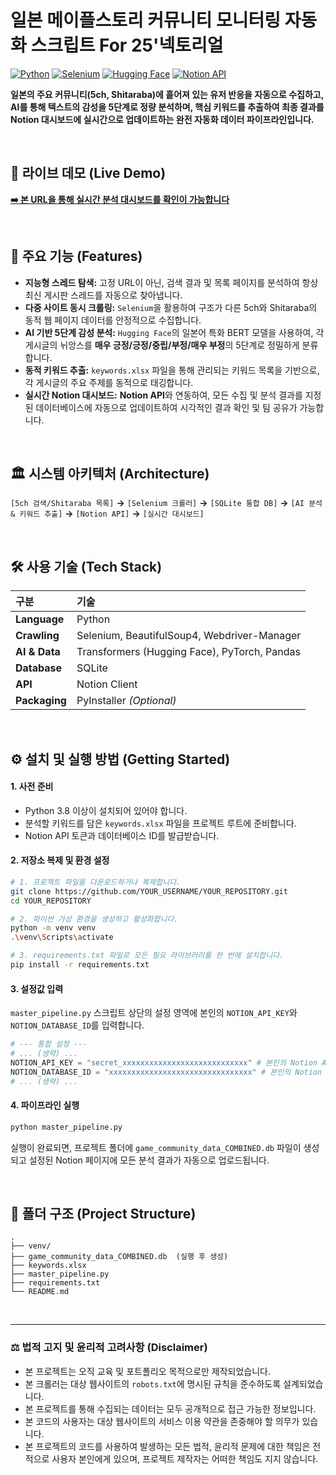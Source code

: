 # 일본 메이플스토리 커뮤니티 모니터링 자동화 스크립트 For 25'넥토리얼 

[![Python](https://img.shields.io/badge/Python-3.10+-blue?style=for-the-badge&logo=python)](https://www.python.org/) [![Selenium](https://img.shields.io/badge/Selenium-4-green?style=for-the-badge&logo=selenium)](https://www.selenium.dev/) [![Hugging Face](https://img.shields.io/badge/%F0%9F%A4%97%20Hugging%20Face-Models-yellow?style=for-the-badge)](https://huggingface.co/models) [![Notion API](https://img.shields.io/badge/Notion%20API-v1-black?style=for-the-badge&logo=notion)](https://developers.notion.com/)

**일본의 주요 커뮤니티(5ch, Shitaraba)에 흩어져 있는 유저 반응을 자동으로 수집하고, AI를 통해 텍스트의 감성을 5단계로 정량 분석하며, 핵심 키워드를 추출하여 최종 결과를 Notion 대시보드에 실시간으로 업데이트하는 완전 자동화 데이터 파이프라인입니다.**

<br>

## 🌟 라이브 데모 (Live Demo)

**[➡️ 본 URL을 통해 실시간 분석 대시보드를 확인이 가능합니다](https://vlage.notion.site/26dc0c2b3ce780b5b934e8d25a387c9c?v=26dc0c2b3ce7804c86fa000c1c0bfb13)**

<br>

## 🚀 주요 기능 (Features)

-   **지능형 스레드 탐색:** 고정 URL이 아닌, 검색 결과 및 목록 페이지를 분석하여 항상 최신 게시판 스레드를 자동으로 찾아냅니다.
-   **다중 사이트 동시 크롤링:** `Selenium`을 활용하여 구조가 다른 5ch와 Shitaraba의 동적 웹 페이지 데이터를 안정적으로 수집합니다.
-   **AI 기반 5단계 감성 분석:** `Hugging Face`의 일본어 특화 BERT 모델을 사용하여, 각 게시글의 뉘앙스를 **매우 긍정/긍정/중립/부정/매우 부정**의 5단계로 정밀하게 분류합니다.
-   **동적 키워드 추출:** `keywords.xlsx` 파일을 통해 관리되는 키워드 목록을 기반으로, 각 게시글의 주요 주제를 동적으로 태깅합니다.
-   **실시간 Notion 대시보드:** **Notion API**와 연동하여, 모든 수집 및 분석 결과를 지정된 데이터베이스에 자동으로 업데이트하여 시각적인 결과 확인 및 팀 공유가 가능합니다.

<br>

## 🏛️ 시스템 아키텍처 (Architecture)

`[5ch 검색/Shitaraba 목록]` **->** `[Selenium 크롤러]` **->** `[SQLite 통합 DB]` **->** `[AI 분석 & 키워드 추출]` **->** `[Notion API]` **->** `[실시간 대시보드]`

<br>

## 🛠️ 사용 기술 (Tech Stack)

| 구분 | 기술 |
| :--- | :--- |
| **Language** | Python |
| **Crawling** | Selenium, BeautifulSoup4, Webdriver-Manager |
| **AI & Data** | Transformers (Hugging Face), PyTorch, Pandas |
| **Database** | SQLite |
| **API** | Notion Client |
| **Packaging** | PyInstaller *(Optional)* |

<br>

## ⚙️ 설치 및 실행 방법 (Getting Started)

#### **1. 사전 준비**
-   Python 3.8 이상이 설치되어 있어야 합니다.
-   분석할 키워드를 담은 `keywords.xlsx` 파일을 프로젝트 루트에 준비합니다.
-   Notion API 토큰과 데이터베이스 ID를 발급받습니다.

#### **2. 저장소 복제 및 환경 설정**
```bash
# 1. 프로젝트 파일을 다운로드하거나 복제합니다.
git clone https://github.com/YOUR_USERNAME/YOUR_REPOSITORY.git
cd YOUR_REPOSITORY

# 2. 파이썬 가상 환경을 생성하고 활성화합니다.
python -m venv venv
.\venv\Scripts\activate

# 3. requirements.txt 파일로 모든 필요 라이브러리를 한 번에 설치합니다.
pip install -r requirements.txt
```

#### **3. 설정값 입력**
`master_pipeline.py` 스크립트 상단의 설정 영역에 본인의 `NOTION_API_KEY`와 `NOTION_DATABASE_ID`를 입력합니다.

```python
# --- 통합 설정 ---
# ... (생략) ...
NOTION_API_KEY = "secret_xxxxxxxxxxxxxxxxxxxxxxxxxxxx" # 본인의 Notion API 키로 변경
NOTION_DATABASE_ID = "xxxxxxxxxxxxxxxxxxxxxxxxxxxxxxxx" # 본인의 Notion Database ID로 변경
# ... (생략) ...
```

#### **4. 파이프라인 실행**
```bash
python master_pipeline.py
```
실행이 완료되면, 프로젝트 폴더에 `game_community_data_COMBINED.db` 파일이 생성되고 설정된 Notion 페이지에 모든 분석 결과가 자동으로 업로드됩니다.

<br>

## 📁 폴더 구조 (Project Structure)

```
.
├── venv/
├── game_community_data_COMBINED.db  (실행 후 생성)
├── keywords.xlsx
├── master_pipeline.py
├── requirements.txt
└── README.md
```

<br>

---

### ⚖️ 법적 고지 및 윤리적 고려사항 (Disclaimer)

-   본 프로젝트는 오직 교육 및 포트폴리오 목적으로만 제작되었습니다.
-   본 크롤러는 대상 웹사이트의 `robots.txt`에 명시된 규칙을 준수하도록 설계되었습니다.
-   본 프로젝트를 통해 수집되는 데이터는 모두 공개적으로 접근 가능한 정보입니다.
-   본 코드의 사용자는 대상 웹사이트의 서비스 이용 약관을 존중해야 할 의무가 있습니다.
-   본 프로젝트의 코드를 사용하여 발생하는 모든 법적, 윤리적 문제에 대한 책임은 전적으로 사용자 본인에게 있으며, 프로젝트 제작자는 어떠한 책임도 지지 않습니다.
